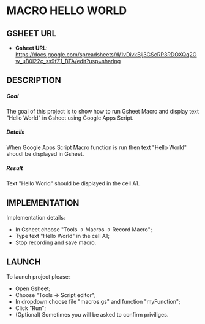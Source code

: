 MACRO HELLO WORLD
=================


GSHEET URL
----------

* **Gsheet URL**: https://docs.google.com/spreadsheets/d/1vDivkBij3GScRP3RDOXQq2Ow_uB0l22c_ss9fZ1_BTA/edit?usp=sharing

DESCRIPTION
-----------

##### Goal
The goal of this project is to show how to run Gsheet Macro and display text "Hello World" in Gsheet using Google Apps Script.

##### Details
When Google Apps Script Macro function is run then text "Hello World" shoudl be displayed in Gsheet.

##### Result 
Text "Hello World" should be displayed in the cell A1.


IMPLEMENTATION
-----------

Implementation details:
* In Gsheet choose "Tools -> Macros -> Record Macro";
* Type text "Hello World" in the cell A1;
* Stop recording and save macro.
  

LAUNCH
------

To launch project please:
* Open Gsheet;
* Choose "Tools -> Script editor";
* In dropdown choose file "macros.gs" and function "myFunction";
* Click "Run";
* (Optional) Sometimes you will be asked to confirm priviliges.
